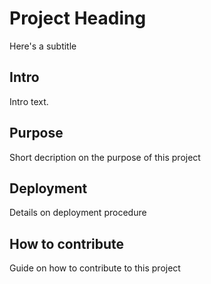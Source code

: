# Project Heading

Here's a subtitle

## Intro

Intro text.

## Purpose

Short decription on the purpose of this project

## Deployment

Details on deployment procedure

## How to contribute

Guide on how to contribute to this project